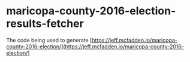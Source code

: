 # maricopa-county-2016-election-results-fetcher

The code being used to generate [https://jeff.mcfadden.io/maricopa-county-2016-election/](https://jeff.mcfadden.io/maricopa-county-2016-election/)
